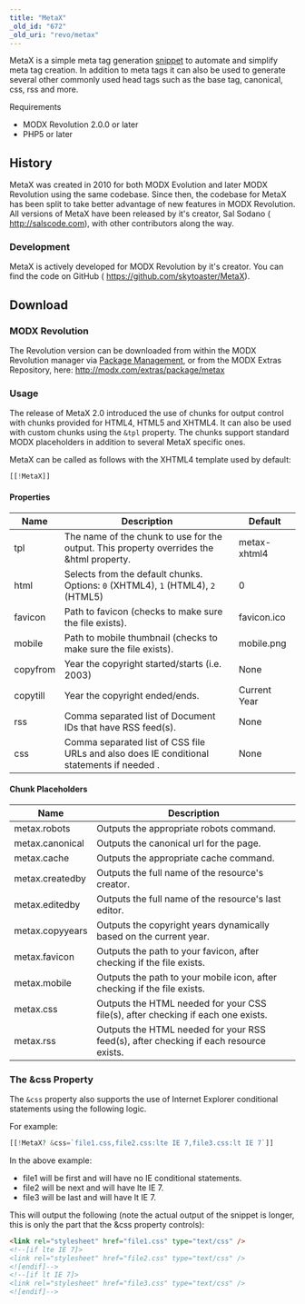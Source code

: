 ```yaml
---
title: "MetaX"
_old_id: "672"
_old_uri: "revo/metax"
---
```


MetaX is a simple meta tag generation [snippet](developing-in-modx/basic-development/snippets) to automate and simplify meta tag creation. In addition to meta tags it can also be used to generate several other commonly used head tags such as the base tag, canonical, css, rss and more.

Requirements

- MODX Revolution 2.0.0 or later
- PHP5 or later

## History

MetaX was created in 2010 for both MODX Evolution and later MODX Revolution using the same codebase. Since then, the codebase for MetaX has been split to take better advantage of new features in MODX Revolution. All versions of MetaX have been released by it's creator, Sal Sodano ( <http://salscode.com>), with other contributors along the way.

### Development

MetaX is actively developed for MODX Revolution by it's creator. You can find the code on GitHub ( <https://github.com/skytoaster/MetaX>).

## Download

### MODX Revolution

The Revolution version can be downloaded from within the MODX Revolution manager via [Package Management](developing-in-modx/advanced-development/package-management "Package Management"), or from the MODX Extras Repository, here: <http://modx.com/extras/package/metax>

### Usage

The release of MetaX 2.0 introduced the use of chunks for output control with chunks provided for HTML4, HTML5 and XHTML4. It can also be used with custom chunks using the `&tpl` property. The chunks support standard MODX placeholders in addition to several MetaX specific ones.

MetaX can be called as follows with the XHTML4 template used by default:

``` php
[[!MetaX]]
```

#### Properties

| Name     | Description                                                                               | Default      |
| -------- | ----------------------------------------------------------------------------------------- | ------------ |
| tpl      | The name of the chunk to use for the output. This property overrides the &html property.  | metax-xhtml4 |
| html     | Selects from the default chunks. Options:  `0` (XHTML4), `1` (HTML4), `2` (HTML5)         | 0            |
| favicon  | Path to favicon (checks to make sure the file exists).                                    | favicon.ico  |
| mobile   | Path to mobile thumbnail (checks to make sure the file exists).                           | mobile.png   |
| copyfrom | Year the copyright started/starts (i.e. 2003)                                             | None         |
| copytill | Year the copyright ended/ends.                                                            | Current Year |
| rss      | Comma separated list of Document IDs that have RSS feed(s).                               | None         |
| css      | Comma separated list of CSS file URLs and also does IE conditional statements if needed . | None         |

#### Chunk Placeholders

| Name            | Description                                                                           |
| --------------- | ------------------------------------------------------------------------------------- |
| metax.robots    | Outputs the appropriate robots command.                                               |
| metax.canonical | Outputs the canonical url for the page.                                               |
| metax.cache     | Outputs the appropriate cache command.                                                |
| metax.createdby | Outputs the full name of the resource's creator.                                      |
| metax.editedby  | Outputs the full name of the resource's last editor.                                  |
| metax.copyyears | Outputs the copyright years dynamically based on the current year.                    |
| metax.favicon   | Outputs the path to your favicon, after checking if the file exists.                  |
| metax.mobile    | Outputs the path to your mobile icon, after checking if the file exists.              |
| metax.css       | Outputs the HTML needed for your CSS file(s), after checking if each one exists.      |
| metax.rss       | Outputs the HTML needed for your RSS feed(s), after checking if each resource exists. |

### The &css Property

The `&css` property also supports the use of Internet Explorer conditional statements using the following logic.

For example:

``` php
[[!MetaX? &css=`file1.css,file2.css:lte IE 7,file3.css:lt IE 7`]]
```

In the above example:

- file1 will be first and will have no IE conditional statements.
- file2 will be next and will have lte IE 7.
- file3 will be last and will have lt IE 7.

This will output the following (note the actual output of the snippet is longer, this is only the part that the &css property controls):

``` html
<link rel="stylesheet" href="file1.css" type="text/css" />
<!--[if lte IE 7]>
<link rel="stylesheet" href="file2.css" type="text/css" />
<![endif]-->
<!--[if lt IE 7]>
<link rel="stylesheet" href="file3.css" type="text/css" />
<![endif]-->
```
